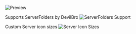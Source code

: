 ![Preview](https://i.imgur.com/ygGh3hy.jpg)  
  
Supports ServerFolders by DevilBro
![ServerFolders Support](https://i.imgur.com/XUdPf8D.jpg)
  
Custom Server icon sizes
![Server Icon Sizes](https://i.imgur.com/KQlsfee.jpg)

